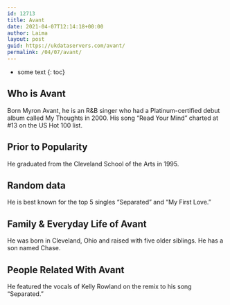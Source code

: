 ```yaml
---
id: 12713
title: Avant
date: 2021-04-07T12:14:18+00:00
author: Laima
layout: post
guid: https://ukdataservers.com/avant/
permalink: /04/07/avant/
---
```


* some text
{: toc}


## Who is Avant
                  
                  
                  
Born Myron Avant, he is an R&B singer who had a Platinum-certified debut album called My Thoughts in 2000. His song &#8220;Read Your Mind&#8221; charted at #13 on the US Hot 100 list.
                  
              
            
              
            
                
                
                
## Prior to Popularity
                  
                  
                  
He graduated from the Cleveland School of the Arts in 1995.
                  
              
            
              
            
                
                
                
## Random data
                  
                  
                  
He is best known for the top 5 singles &#8220;Separated&#8221; and &#8220;My First Love.&#8221;
                  
              
            
              
            
                
                
                
## Family & Everyday Life of Avant
                  
                  
                  
He was born in Cleveland, Ohio and raised with five older siblings. He has a son named Chase. 
                  
              
            
              
            
                
                
                
## People Related With Avant
                  
                  
                  
He featured the vocals of Kelly Rowland on the remix to his song &#8220;Separated.&#8221;
                  
              
            
              
            
                
              
            
              
              
            
            
              
            
          
          
          